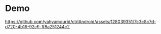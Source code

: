 # Demo


https://github.com/yahyamourid/ctrlAndroid/assets/128039351/7c3c8c7d-d720-4b18-92c9-ff8a251244c2

